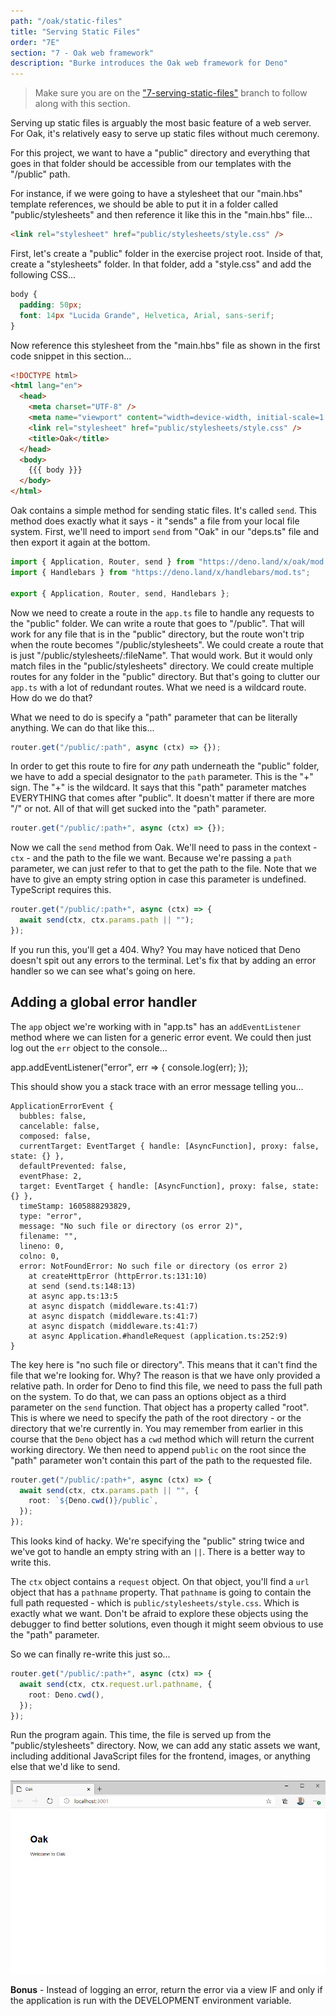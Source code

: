 ```yaml
---
path: "/oak/static-files"
title: "Serving Static Files"
order: "7E"
section: "7 - Oak web framework"
description: "Burke introduces the Oak web framework for Deno"
---
```


> Make sure you are on the ["7-serving-static-files"](https://github.com/burkeholland/deno-exercises/tree/7-serving-static-files) branch to follow along with this section.

Serving up static files is arguably the most basic feature of a web server. For Oak, it's relatively easy to serve up static files without much ceremony.

For this project, we want to have a "public" directory and everything that goes in that folder should be accessible from our templates with the "/public" path.

For instance, if we were going to have a stylesheet that our "main.hbs" template references, we should be able to put it in a folder called "public/stylesheets" and then reference it like this in the "main.hbs" file...

```html
<link rel="stylesheet" href="public/stylesheets/style.css" />
```

First, let's create a "public" folder in the exercise project root. Inside of that, create a "stylesheets" folder. In that folder, add a "style.css" and add the following CSS...

```css
body {
  padding: 50px;
  font: 14px "Lucida Grande", Helvetica, Arial, sans-serif;
}
```

Now reference this stylesheet from the "main.hbs" file as shown in the first code snippet in this section...

```html
<!DOCTYPE html>
<html lang="en">
  <head>
    <meta charset="UTF-8" />
    <meta name="viewport" content="width=device-width, initial-scale=1.0" />
    <link rel="stylesheet" href="public/stylesheets/style.css" />
    <title>Oak</title>
  </head>
  <body>
    {{{ body }}}
  </body>
</html>
```

Oak contains a simple method for sending static files. It's called `send`. This method does exactly what it says - it "sends" a file from your local file system. First, we'll need to import `send` from "Oak" in our "deps.ts" file and then export it again at the bottom.

```typescript
import { Application, Router, send } from "https://deno.land/x/oak/mod.ts";
import { Handlebars } from "https://deno.land/x/handlebars/mod.ts";

export { Application, Router, send, Handlebars };
```

Now we need to create a route in the `app.ts` file to handle any requests to the "public" folder. We can write a route that goes to "/public". That will work for any file that is in the "public" directory, but the route won't trip when the route becomes "/public/stylesheets". We could create a route that is just "/public/stylesheets/:fileName". That would work. But it would only match files in the "public/stylesheets" directory. We could create multiple routes for any folder in the "public" directory. But that's going to clutter our `app.ts` with a lot of redundant routes. What we need is a wildcard route. How do we do that?

What we need to do is specify a "path" parameter that can be literally anything. We can do that like this...

```typescript
router.get("/public/:path", async (ctx) => {});
```

In order to get this route to fire for _any_ path underneath the "public" folder, we have to add a special designator to the `path` parameter. This is the "+" sign. The "+" is the wildcard. It says that this "path" parameter matches EVERYTHING that comes after "public". It doesn't matter if there are more "/" or not. All of that will get sucked into the "path" parameter.

```typescript
router.get("/public/:path+", async (ctx) => {});
```

Now we call the `send` method from Oak. We'll need to pass in the context - `ctx` - and the path to the file we want. Because we're passing a `path` parameter, we can just refer to that to get the path to the file. Note that we have to give an empty string option in case this parameter is undefined. TypeScript requires this.

```typescript
router.get("/public/:path+", async (ctx) => {
  await send(ctx, ctx.params.path || "");
});
```

If you run this, you'll get a 404. Why? You may have noticed that Deno doesn't spit out any errors to the terminal. Let's fix that by adding an error handler so we can see what's going on here.

## Adding a global error handler

The `app` object we're working with in "app.ts" has an `addEventListener` method where we can listen for a generic error event. We could then just log out the `err` object to the console...

app.addEventListener("error", err => {
console.log(err);
});

This should show you a stack trace with an error message telling you...

```
ApplicationErrorEvent {
  bubbles: false,
  cancelable: false,
  composed: false,
  currentTarget: EventTarget { handle: [AsyncFunction], proxy: false, state: {} },
  defaultPrevented: false,
  eventPhase: 2,
  target: EventTarget { handle: [AsyncFunction], proxy: false, state: {} },
  timeStamp: 1605888293829,
  type: "error",
  message: "No such file or directory (os error 2)",
  filename: "",
  lineno: 0,
  colno: 0,
  error: NotFoundError: No such file or directory (os error 2)
    at createHttpError (httpError.ts:131:10)
    at send (send.ts:148:13)
    at async app.ts:13:5
    at async dispatch (middleware.ts:41:7)
    at async dispatch (middleware.ts:41:7)
    at async dispatch (middleware.ts:41:7)
    at async Application.#handleRequest (application.ts:252:9)
}
```

The key here is "no such file or directory". This means that it can't find the file that we're looking for. Why? The reason is that we have only provided a relative path. In order for Deno to find this file, we need to pass the full path on the system. To do that, we can pass an options object as a third parameter on the `send` function. That object has a property called "root". This is where we need to specify the path of the root directory - or the directory that we're currently in. You may remember from earlier in this course that the `Deno` object has a `cwd` method which will return the current working directory. We then need to append `public` on the root since the "path" parameter won't contain this part of the path to the requested file.

```typescript
router.get("/public/:path+", async (ctx) => {
  await send(ctx, ctx.params.path || "", {
    root: `${Deno.cwd()}/public`,
  });
});
```

This looks kind of hacky. We're specifying the "public" string twice and we've got to handle an empty string with an `||`. There is a better way to write this.

The `ctx` object contains a `request` object. On that object, you'll find a `url` object that has a `pathname` property. That `pathname` is going to contain the full path requested - which is `public/stylesheets/style.css`. Which is exactly what we want. Don't be afraid to explore these objects using the debugger to find better solutions, even though it might seem obvious to use the "path" parameter.

So we can finally re-write this just so...

```typescript
router.get("/public/:path+", async (ctx) => {
  await send(ctx, ctx.request.url.pathname, {
    root: Deno.cwd(),
  });
});
```

Run the program again. This time, the file is served up from the "public/stylesheets" directory. Now, we can add any static assets we want, including additional JavaScript files for the frontend, images, or anything else that we'd like to send.

![styled Deno app](../images/deno-styled.jpg)

**Bonus** - Instead of logging an error, return the error via a view IF and only if the application is run with the DEVELOPMENT environment variable.

